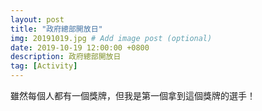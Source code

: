 ```yaml
---
layout: post
title: "政府總部開放日"
img: 20191019.jpg # Add image post (optional)
date: 2019-10-19 12:00:00 +0800
description: 政府總部開放日
tag: [Activity]
---
```

雖然每個人都有一個獎牌，但我是第一個拿到這個獎牌的選手！